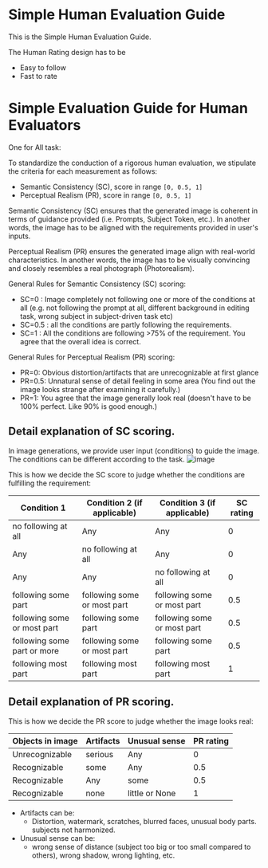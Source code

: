 # Simple Human Evaluation Guide

This is the Simple Human Evaluation Guide.

The Human Rating design has to be 
* Easy to follow
* Fast to rate

# Simple Evaluation Guide for Human Evaluators

One for All task:

To standardize the conduction of a rigorous human evaluation, we stipulate the criteria for each measurement as follows:
* Semantic Consistency (SC), score in range `[0, 0.5, 1]`
* Perceptual Realism (PR), score in range `[0, 0.5, 1]`


Semantic Consistency (SC) ensures that the generated image is coherent in terms of guidance provided (i.e. Prompts, Subject Token, etc.). In another words, the image has to be aligned with the requirements provided in user's inputs.

Perceptual Realism (PR) ensures the generated image align with real-world characteristics. In another words, the image has to be visually convincing and closely resembles a real photograph (Photorealism).

General Rules for Semantic Consistency (SC) scoring:

* SC=0 : Image completely not following one or more of the conditions at all (e.g. not following the prompt at all, different background in editing task, wrong subject in subject-driven task etc)
* SC=0.5 : all the conditions are partly following the requirements.
* SC=1 : All the conditions are following >75% of the requirement. You agree that the overall idea is correct.

General Rules for Perceptual Realism (PR) scoring:
* PR=0: Obvious distortion/artifacts that are unrecognizable at first glance
* PR=0.5: Unnatural sense of detail feeling in some area (You find out the image looks strange after examining it carefully.)
* PR=1: You agree that the image generally look real (doesn't have to be 100% perfect. Like 90% is good enough.)

## Detail explanation of SC scoring.

In image generations, we provide user input (conditions) to guide the image. The conditions can be different according to the task.
![image](https://github.com/ChromAIca/ChromAIca.github.io/assets/34955859/6c2e9b84-3375-4354-b6f7-4a80569ae252)

This is how we decide the SC score to judge whether the conditions are fulfilling the requirement:

| Condition 1                 | Condition 2 (if applicable) | Condition 3  (if applicable)| SC rating |
|-----------------------------|-----------------------------|-----------------------------|-----------|
| no following at all         | Any                         | Any                         | 0         |
| Any                         | no following at all         | Any                         | 0         |
| Any                         | Any                         | no following at all         | 0         |
| following some part         | following some or most part | following some or most part | 0.5       |
| following some or most part | following some part         | following some or most part | 0.5       |
| following some part or more | following some or most part | following some part         | 0.5       |
| following most part         | following most part         | following most part         | 1         |

## Detail explanation of PR scoring.

This is how we decide the PR score to judge whether the image looks real:

| Objects in image    | Artifacts           | Unusual sense       | PR rating |
|---------------------|---------------------|---------------------|-----------|
| Unrecognizable      | serious             | Any                 | 0         |
| Recognizable        | some                | Any                 | 0.5       |
| Recognizable        | Any                 | some                | 0.5       |
| Recognizable        | none                | little or None      | 1         |

* Artifacts can be:
  * Distortion, watermark, scratches, blurred faces, unusual body parts. subjects not harmonized.
* Unusual sense can be:
  * wrong sense of distance (subject too big or too small compared to others), wrong shadow, wrong lighting, etc.
